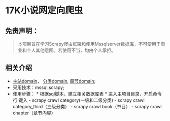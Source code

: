# 17K小说网定向爬虫

## 免责声明：
> 本项目旨在学习Scrapy爬虫框架和使用Mssqlserver数据库，不可使用于商业和个人其他意图。若使用不当，均由个人承担。

## 相关介绍
- [主站domain](http://www.17k.com/)，
  [分类domain](http://all.17k.com/lib/book.html),
  [章节domain](http://www.17k.com/list/2724746.html);
- 采用技术：mssql,scrapy;
- 使用步骤： 
            * 根据sql脚本，建立相关数据库表
            * 进入主项目目录，开启命令行 键入 
                        - scrapy crawl category(一级和二级分类)
                        - scrapy crawl category_third（三级分类）
                        - scrapy crawl book（书目）
                        - scrapy crawl chapter（章节内容）
